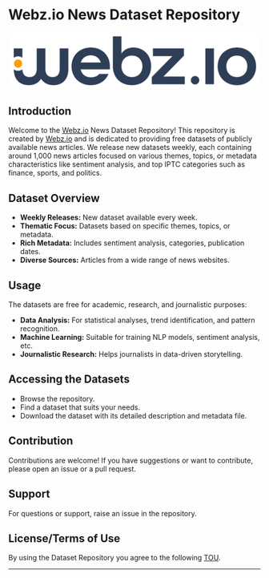 # Webz.io News Dataset Repository

![webz.io Logo ](webz_logo.png)

## Introduction

Welcome to the [Webz.io](https://webz.io) News Dataset Repository! This repository is created by [Webz.io](https://webz.io) and is dedicated to providing free datasets of publicly available news articles. We release new datasets weekly, each containing around 1,000 news articles focused on various themes, topics, or metadata characteristics like sentiment analysis, and top IPTC categories such as finance, sports, and politics.

## Dataset Overview

- **Weekly Releases:** New dataset available every week.
- **Thematic Focus:** Datasets based on specific themes, topics, or metadata.
- **Rich Metadata:** Includes sentiment analysis, categories, publication dates.
- **Diverse Sources:** Articles from a wide range of news websites.

## Usage

The datasets are free for academic, research, and journalistic purposes:

- **Data Analysis:** For statistical analyses, trend identification, and pattern recognition.
- **Machine Learning:** Suitable for training NLP models, sentiment analysis, etc.
- **Journalistic Research:** Helps journalists in data-driven storytelling.

## Accessing the Datasets

- Browse the repository.
- Find a dataset that suits your needs.
- Download the dataset with its detailed description and metadata file.

## Contribution

Contributions are welcome! If you have suggestions or want to contribute, please open an issue or a pull request.

## Support

For questions or support, raise an issue in the repository.

## License/Terms of Use 

By using the Dataset Repository you agree to the following [TOU](https://github.com/Webhose/free-news-datasets/blob/master/tou.MD).


---



